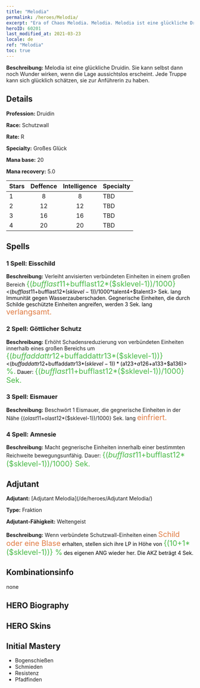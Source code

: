 ```yaml
---
title: "Melodia"
permalink: /heroes/Melodia/
excerpt: "Era of Chaos Melodia. Melodia. Melodia ist eine glückliche Druidin. Sie kann selbst dann noch Wunder wirken, wenn die Lage aussichtslos erscheint. Jede Truppe kann sich glücklich schätzen, sie zur Anführerin zu haben."
heroID: 60201
last_modified_at: 2021-03-23
locale: de
ref: "Melodia"
toc: true
---
```

 **Beschreibung:** Melodia ist eine glückliche Druidin. Sie kann selbst dann noch Wunder wirken, wenn die Lage aussichtslos erscheint. Jede Truppe kann sich glücklich schätzen, sie zur Anführerin zu haben.
## Details
 **Profession:** Druidin

 **Race:** Schutzwall

 **Rate:** R

 **Specialty:** Großes Glück

 **Mana base:** 20

 **Mana recovery:** 5.0


  | Stars   |    Deffence    |  Intelligence  |      Specialty     |
  |---------|:---------------:|:---------------:|--------------------|
  |    1    | 8 | 8 | TBD |
  |    2    | 12 | 12 | TBD |
  |    3    | 16 | 16 | TBD |
  |    4    | 20 | 20 | TBD |

## Spells
### 1 Spell: Eisschild
 **Beschreibung:** Verleiht anvisierten verbündeten Einheiten in einem großen Bereich <span style="color: #48b946;font-size:20px">{($bufflast11+$bufflast12*($sklevel-1))/1000}</span><span style="color: black"><($bufflast11+$bufflast12*($sklevel-1))/1000*$talent4+$talent3> Sek. lang Immunität gegen Wasserzauberschaden. Gegnerische Einheiten, die durch Schilde geschützte Einheiten angreifen, werden 3 Sek. lang <span style="color: #e07c44;font-size:20px">verlangsamt.</span><span style="color: black">

### 2 Spell: Göttlicher Schutz
 **Beschreibung:** Erhöht Schadensreduzierung von verbündeten Einheiten innerhalb eines großen Bereichs um <span style="color: #48b946;font-size:20px">{($buffaddattr12+$buffaddattr13*($sklevel-1))}</span><span style="color: black"><($buffaddattr12+$buffaddattr13*($sklevel-1))*($a123+$a126+$a133+$a136)><span style="color: #48b946;font-size:20px"> %.</span><span style="color: black"> Dauer: <span style="color: #48b946;font-size:20px">{($bufflast11+$bufflast12*($sklevel-1))/1000} Sek.</span><span style="color: black">

### 3 Spell: Eismauer
 **Beschreibung:** Beschwört 1 Eismauer, die gegnerische Einheiten in der Nähe {($olast11+$olast12*($sklevel-1))/1000} Sek. lang <span style="color: #e07c44;font-size:20px">einfriert.</span><span style="color: black">

### 4 Spell: Amnesie
 **Beschreibung:** Macht gegnerische Einheiten innerhalb einer bestimmten Reichweite bewegungsunfähig. Dauer: <span style="color: #48b946;font-size:20px">{($bufflast11+$bufflast12*($sklevel-1))/1000} Sek.</span><span style="color: black">


## Adjutant

 **Adjutant:**  [Adjutant Melodia](/de/heroes/Adjutant Melodia/) 

 **Type:**  Fraktion 

 **Adjutant-Fähigkeit:**  Weltengeist 

 **Beschreibung:** Wenn verbündete Schutzwall-Einheiten einen <span style="color: #e07c44;font-size:20px">Schild oder eine Blase</span><span style="color: black"> erhalten, stellen sich ihre LP in Höhe von <span style="color: #48b946;font-size:20px">{(10+1*($sklevel-1))} %</span><span style="color: black"> des eigenen ANG wieder her. Die AKZ beträgt 4 Sek.

## Kombinationsinfo

  none
## HERO Biography

## HERO Skins

## Initial Mastery
   - Bogenschießen
   - Schmieden
   - Resistenz
   - Pfadfinden
